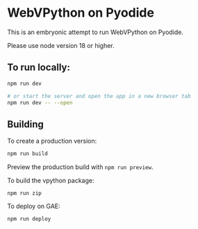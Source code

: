 # WebVPython on Pyodide

This is an embryonic attempt to run WebVPython on Pyodide.

Please use node version 18 or higher.

## To run locally:

```bash
npm run dev

# or start the server and open the app in a new browser tab
npm run dev -- --open
```

## Building

To create a production version:

```bash
npm run build
```

Preview the production build with `npm run preview`.

To build the vpython package:

```
npm run zip
```

To deploy on GAE:

```
npm run deploy
```
